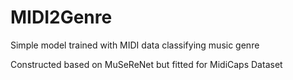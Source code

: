 # MIDI2Genre
Simple model trained with MIDI data classifying music genre

Constructed based on MuSeReNet but fitted for MidiCaps Dataset
